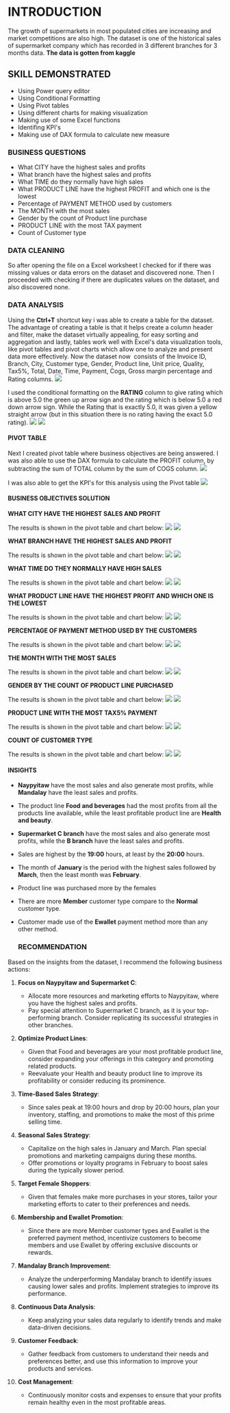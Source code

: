 # INTRODUCTION  
The growth of supermarkets in most populated cities are increasing and market competitions are also high. The dataset is one of the historical sales of supermarket company which has recorded in 3 different branches for 3 months data. **The data is gotten from kaggle**

## SKILL DEMONSTRATED
- Using Power query editor
- Using Conditional Formatting 
- Using Pivot tables
- Using different charts for making visualization 
- Making use of some Excel functions 
- Identifing KPI's
- Making use of DAX formula to calculate new measure 

### BUSINESS QUESTIONS 
- What CITY have the highest sales and profits 
- What branch have the highest sales and profits 
- What TIME do they normally have high sales
- What PRODUCT LINE have the highest PROFIT and which one is the lowest
- Percentage of PAYMENT METHOD used by customers 
- The MONTH with the most sales
- Gender by the count of Product line purchase 
- PRODUCT LINE with the most TAX payment 
- Count of Customer type

### DATA CLEANING 
So after opening the file on a Excel worksheet I checked for if there was missing values or data errors on the dataset and discovered none. Then I proceeded with checking if there are duplicates values on the dataset, and also discovered none. 

### DATA ANALYSIS 
Using the **Ctrl+T** shortcut key i was able to create a table for the dataset. The advantage of creating a table is that it helps create a column header and filter, make the dataset virtually appealing, for easy sorting and aggregation and lastly, tables work well with Excel's data visualization tools, like pivot tables and pivot charts which allow one to analyze and present data more effectively. 
Now the dataset now  consists of the Invoice ID, Branch, City, Customer type, Gender, Product line, Unit price, Quality, Tax5%, Total, Date, Time, Payment, Cogs, Gross margin percentage and Rating columns. 
![](https://github.com/festusaigbogun/Excel_Supermarket_Sales_Project/blob/main/Images/EXCEL_30TTRhz0MA.png) 

I used the conditional formatting on the **RATING** column to give rating which is above 5.0 the green up arrow sign and the rating which is below 5.0 a red down arrow sign. While the Rating that is exactly 5.0, it was given a yellow straight arrow (but in this situation there is no rating having the exact 5.0 rating). 
![](https://github.com/festusaigbogun/Excel_Supermarket_Sales_Project/blob/main/Images/EXCEL_Sw7RvHzNCR~2.png)  ![](https://github.com/festusaigbogun/Excel_Supermarket_Sales_Project/blob/main/Images/EXCEL_oMUeMfFe5u~2.png) 

#### PIVOT TABLE
Next I created pivot table where business objectives are being answered. I was also able to use the DAX formula to calculate the PROFIT column, by subtracting the sum of TOTAL column by the sum of COGS column. 
![](https://github.com/festusaigbogun/Excel_Supermarket_Sales_Project/blob/main/Images/nKF6mQO0lR~2.png) 


I was also able to get the KPI's for this analysis using the Pivot table
![](https://github.com/festusaigbogun/Excel_Supermarket_Sales_Project/blob/main/Images/EXCEL_TCgG5kTvRL~2.png) 


#### BUSINESS OBJECTIVES SOLUTION 
**WHAT CITY HAVE THE HIGHEST SALES AND PROFIT**

The results is shown in the pivot table and chart below:
![](https://github.com/festusaigbogun/Excel_Supermarket_Sales_Project/blob/main/Images/EXCEL_TCgG5kTvRL~3.png) 
![](https://github.com/festusaigbogun/Excel_Supermarket_Sales_Project/blob/main/Images/EXCEL_5Raj3NogAj~2.png) 

**WHAT BRANCH HAVE THE HIGHEST SALES AND PROFIT**

The results is shown in the pivot table and chart below:
![](https://github.com/festusaigbogun/Excel_Supermarket_Sales_Project/blob/main/Images/EXCEL_TCgG5kTvRL~2.png) 
![](https://github.com/festusaigbogun/Excel_Supermarket_Sales_Project/blob/main/Images/EXCEL_3iMWIU3478~3.png) 

**WHAT TIME DO THEY NORMALLY HAVE HIGH SALES**

The results is shown in the pivot table and chart below:
![](https://github.com/festusaigbogun/Excel_Supermarket_Sales_Project/blob/main/Images/EXCEL_dmuadDSbfq~2.png) 
![](https://github.com/festusaigbogun/Excel_Supermarket_Sales_Project/blob/main/Images/EXCEL_f9ZdBP5Usv~2.png) 

**WHAT PRODUCT LINE HAVE THE HIGHEST PROFIT AND WHICH ONE IS THE LOWEST**

The results is shown in the pivot table and chart below:
![](https://github.com/festusaigbogun/Excel_Supermarket_Sales_Project/blob/main/Images/EXCEL_TCgG5kTvRL~5.png) 
![](https://github.com/festusaigbogun/Excel_Supermarket_Sales_Project/blob/main/Images/EXCEL_3bCqpIFkmB~2.png) 

**PERCENTAGE OF PAYMENT METHOD USED BY THE CUSTOMERS**

The results is shown in the pivot table and chart below:
![](https://github.com/festusaigbogun/Excel_Supermarket_Sales_Project/blob/main/Images/EXCEL_dmuadDSbfq~3.png) 
![](https://github.com/festusaigbogun/Excel_Supermarket_Sales_Project/blob/main/Images/EXCEL_wN6AJ9524D~2.png) 

**THE MONTH WITH THE MOST SALES**

The results is shown in the pivot table and chart below:
![](https://github.com/festusaigbogun/Excel_Supermarket_Sales_Project/blob/main/Images/EXCEL_RAJrnjZchO~2.png) 
![](https://github.com/festusaigbogun/Excel_Supermarket_Sales_Project/blob/main/Images/EXCEL_19k3MnsAbc~2.png) 

**GENDER BY THE COUNT OF PRODUCT LINE PURCHASED**

The results is shown in the pivot table and chart below:
![](https://github.com/festusaigbogun/Excel_Supermarket_Sales_Project/blob/main/Images/EXCEL_nKNlXJWsyo~2.png) 
![](https://github.com/festusaigbogun/Excel_Supermarket_Sales_Project/blob/main/Images/EXCEL_05FsHHKRSw~2.png) 

**PRODUCT LINE WITH THE MOST TAX5% PAYMENT**

The results is shown in the pivot table and chart below:
![](https://github.com/festusaigbogun/Excel_Supermarket_Sales_Project/blob/main/Images/EXCEL_nKNlXJWsyo~3.png) 
![](https://github.com/festusaigbogun/Excel_Supermarket_Sales_Project/blob/main/Images/EXCEL_RAJrnjZchO~3.png) 

**COUNT OF CUSTOMER TYPE**

The results is shown in the pivot table and chart below:
![](https://github.com/festusaigbogun/Excel_Supermarket_Sales_Project/blob/main/Images/EXCEL_nKNlXJWsyo~4.png) 
![](https://github.com/festusaigbogun/Excel_Supermarket_Sales_Project/blob/main/Images/EXCEL_v1AxMJ2sXk~2.png) 


#### INSIGHTS 
- **Naypyitaw** have the most sales and also generate most profits, while **Mandalay** have the least sales and profits.
- The product line **Food and beverages** had the most profits from all the products line available, while the least profitable product line are **Health and beauty**.
- **Supermarket C branch** have the most sales and also generate most profits, while the **B branch** have the least sales and profits.
- Sales are highest by the **19:00** hours, at least by the **20:00** hours.
- The month of **January** is the period with the highest sales followed by **March**, then the least month was **February**. 
- Product line was purchased more by the females
- There are more **Member** customer type compare to the **Normal** customer type.
- Customer made use of the **Ewallet** payment method more than any other method.

  ### RECOMMENDATION
Based on the insights from the dataset, I recommend the following business actions:

1. **Focus on Naypyitaw and Supermarket C**:
   - Allocate more resources and marketing efforts to Naypyitaw, where you have the highest sales and profits.
   - Pay special attention to Supermarket C branch, as it is your top-performing branch. Consider replicating its successful strategies in other branches.

2. **Optimize Product Lines**:
   - Given that Food and beverages are your most profitable product line, consider expanding your offerings in this category and promoting related products.
   - Reevaluate your Health and beauty product line to improve its profitability or consider reducing its prominence.

3. **Time-Based Sales Strategy**:
   - Since sales peak at 19:00 hours and drop by 20:00 hours, plan your inventory, staffing, and promotions to make the most of this prime selling time.

4. **Seasonal Sales Strategy**:
   - Capitalize on the high sales in January and March. Plan special promotions and marketing campaigns during these months.
   - Offer promotions or loyalty programs in February to boost sales during the typically slower period.

5. **Target Female Shoppers**:
   - Given that females make more purchases in your stores, tailor your marketing efforts to cater to their preferences and needs.

6. **Membership and Ewallet Promotion**:
   - Since there are more Member customer types and Ewallet is the preferred payment method, incentivize customers to become members and use Ewallet by offering exclusive discounts or rewards.

7. **Mandalay Branch Improvement**:
   - Analyze the underperforming Mandalay branch to identify issues causing lower sales and profits. Implement strategies to improve its performance.

8. **Continuous Data Analysis**:
   - Keep analyzing your sales data regularly to identify trends and make data-driven decisions.

9. **Customer Feedback**:
   - Gather feedback from customers to understand their needs and preferences better, and use this information to improve your products and services.

10. **Cost Management**:
    - Continuously monitor costs and expenses to ensure that your profits remain healthy even in the most profitable areas.




